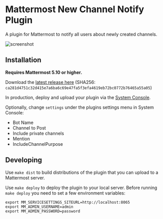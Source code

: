 # Mattermost New Channel Notify Plugin

A plugin for Mattermost to notify all users about newly created channels.

![screenshot](https://i.imgur.com/SII7ZEi.png)

## Installation

__Requires Mattermost 5.10 or higher.__

Download the [latest release here](https://gitlab.com/thepill/mattermost-plugin-newchannelnotify/uploads/19c494d648d735746698c6cd73f71c2b/mattermost-plugin-newchannelnotify-0.9.3.tar.gz) (SHA256: `ca281d4751c32d415e7a6ba6c69e47fa5f3efa4619eb72bc0772b76465a55a05`)

In production, deploy and upload your plugin via the [System Console](https://about.mattermost.com/default-plugin-uploads).

Optionally, change `settings` under the plugins settings menu in System Console:
- Bot Name
- Channel to Post
- Include private channels
- Mention
- IncludeChannelPurpose

## Developing 

Use `make dist` to build distributions of the plugin that you can upload to a Mattermost server.

Use `make deploy` to deploy the plugin to your local server. Before running `make deploy` you need to set a few environment variables:

```
export MM_SERVICESETTINGS_SITEURL=http://localhost:8065
export MM_ADMIN_USERNAME=admin
export MM_ADMIN_PASSWORD=password
```

